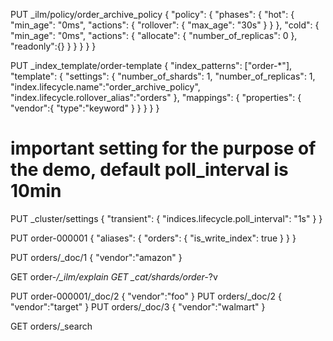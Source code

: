 

PUT _ilm/policy/order_archive_policy
{
  "policy": {
    "phases": {
      "hot": {
        "min_age": "0ms",
        "actions": {
          "rollover": {
            "max_age": "30s"
          }
        }
      },
      "cold": {
        "min_age": "0ms",
        "actions": {
          "allocate": {
            "number_of_replicas": 0
          },
          "readonly":{}
        }
      }
    }
  }
}

PUT _index_template/order-template
{
  "index_patterns": ["order-*"],
  "template": {
    "settings": {
      "number_of_shards": 1,
      "number_of_replicas": 1,
      "index.lifecycle.name":"order_archive_policy",
      "index.lifecycle.rollover_alias":"orders"
    },
    "mappings": {
      "properties": {
        "vendor":{
          "type":"keyword"
        }
      }
    }
  }
}


# important setting for the purpose of the demo, default poll_interval is 10min

PUT _cluster/settings
{
  "transient": {
    "indices.lifecycle.poll_interval": "1s"
  }
}

PUT order-000001
{
  "aliases": {
    "orders": {
      "is_write_index": true
    }
  }
}

PUT orders/_doc/1
{
  "vendor":"amazon"
}


GET order-*/_ilm/explain
GET _cat/shards/order-*?v


PUT order-000001/_doc/2
{
  "vendor":"foo"
}
PUT orders/_doc/2
{
  "vendor":"target"
}
PUT orders/_doc/3
{
  "vendor":"walmart"
}

GET orders/_search

